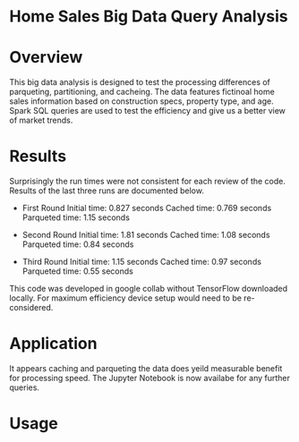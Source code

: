 # Home Sales Big Data Query Analysis
# Overview
This big data analysis is designed to test the processing differences of parqueting, partitioning, and cacheing. The data features fictinoal home sales information based on construction specs, property type, and age. Spark SQL queries are used to test the efficiency and give us a better view of market trends.

# Results 
Surprisingly the run times were not consistent for each review of the code. Results of the last three runs are documented below. 

- First Round
Initial time: 0.827 seconds
Cached time: 0.769 seconds
Parqueted time: 1.15 seconds

- Second Round
Initial time: 1.81 seconds
Cached time: 1.08 seconds
Parqueted time: 0.84 seconds

- Third Round
Initial time: 1.15 seconds
Cached time: 0.97 seconds
Parqueted time: 0.55 seconds

This code was developed in google collab without TensorFlow downloaded locally. For maximum efficiency device setup would need to be re-considered.

# Application
It appears caching and parqueting the data does yeild measurable benefit for processing speed. The Jupyter Notebook is now availabe for any further queries.

# Usage
